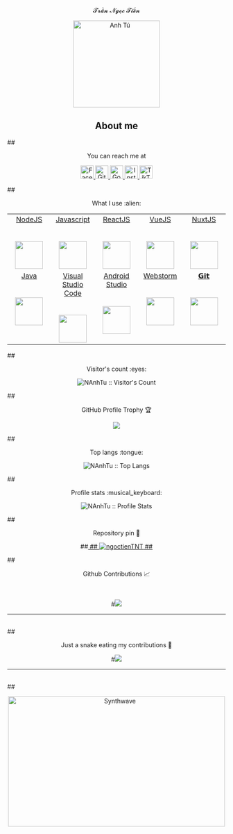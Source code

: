 # 
<p align="center">𝓣𝓻𝓪̂̀𝓷 𝓝𝓰𝓸̣𝓬 𝓣𝓲𝓮̂́𝓷</p>
<p align="center">
   <a href="https://github.com/NAnhTu">
   <img src="https://avatars.githubusercontent.com/u/58081642" width = "200" alt="Anh Tú">
   </a>
</p>
<h2 align="center">About me</h2>
## 
<p align="center">You can reach me at</p>
<p align="center">
   <a href="https://www.facebook.com/tuna.0612">
   <img src="https://www.vectorlogo.zone/logos/facebook/facebook-official.svg" alt="Facebook" height="30" width="30">
   </a>
   <a href="https://github.com/NAnhTu">
   <img src="https://www.vectorlogo.zone/logos/github/github-tile.svg" alt="Github" height="30" width="30">
   </a>
   <a href="mailto:tuna061299@gmail.com">
   <img src="https://www.vectorlogo.zone/logos/google/google-icon.svg" alt="Google" height="30" width="30">
   </a>
   <a href="https://www.instagram.com/i_am_tu.na">
   <img src="https://www.vectorlogo.zone/logos/instagram/instagram-icon.svg" alt="Instagram" height="30" width="30">
   </a>
   <a href="https://www.tiktok.com/@tuna_dev">
   <img src="https://raw.githubusercontent.com/gilbarbara/logos/master/logos/tiktok-icon.svg" alt="TikTok" height="30" width="30">
   </a>
</p>
## 
<p align="center">What I use :alien:</p>
<table align="center">
   <tbody>
      <tr valign="top">
         <td width="20%" align="center">
            <a href="https://nodejs.org/en/">
            <span>NodeJS</span><br><br><br>
            <img height="64px" src="https://cdn.worldvectorlogo.com/logos/nodejs-1.svg">
            </a>
         </td>
         <td width="20%" align="center">
            <a href="https://developer.mozilla.org/en-US/docs/Web/JavaScript">
            <span>Javascript</span><br><br><br>
            <img height="64px" src="https://cdn.worldvectorlogo.com/logos/logo-javascript.svg">
            </a>
         </td>
         <td width="20%" align="center">
            <a href="https://reactjs.org/">
            <span>ReactJS</span><br><br><br>
            <img height="64px" src="https://cdn.worldvectorlogo.com/logos/react-2.svg">
            </a>
         </td>
         <td width="20%" align="center">
            <a href="https://vuejs.org/">
            <span>VueJS</span><br><br><br>
            <img height="64px" src="https://cdn.worldvectorlogo.com/logos/vue-9.svg">
            </a>
         </td>
         <td width="20%" align="center">
            <a href="https://nuxtjs.org/">
            <span>NuxtJS</span><br><br><br>
            <img height="64px" src="https://cdn.worldvectorlogo.com/logos/nuxt-2.svg">
            </a>
         </td>
      </tr>
      <tr valign="top">
         <td width="20%" align="center">
            <a href="https://docs.oracle.com/java">
            <span>Java</span><br><br><br>
            <img height="64px" src="https://cdn.svgporn.com/logos/java.svg">
            </a>
         </td>
         <td width="20%" align="center">
            <a href="https://code.visualstudio.com/docs">
            <span>Visual Studio Code</span><br><br><br>
            <img height="64px" src="https://cdn.worldvectorlogo.com/logos/visual-studio-code-1.svg">
            </a>
         </td>
         <td width="20%" align="center">
            <a href="https://developer.android.com/docs">
            <span>Android Studio</span><br><br><br>
            <img height="64px" src="https://cdn.worldvectorlogo.com/logos/android-logomark.svg">
            </a>
         </td>
         <td width="20%" align="center">
            <a href="https://www.jetbrains.com/webstorm">
            <span>Webstorm</span><br><br><br>
            <img height="64px" src="https://cdn.worldvectorlogo.com/logos/webstorm-icon.svg">
            </a>
         </td>
         <td width="20%" align="center">
            <a href="https://git-scm.com/doc">
            <span>𝗚𝗶𝘁</span><br><br><br>
            <img height="64px" src="https://cdn.svgporn.com/logos/git-icon.svg">
            </a>
         </td>
      </tr>
   </tbody>
</table>
## 
<p align="center">Visitor's count :eyes:</p>
<p align="center"><img src="https://profile-counter.glitch.me/{NAnhTu}/count.svg" alt="NAnhTu :: Visitor's Count" /></p>
## 
<p align="center">GitHub Profile Trophy 🏆</p>
<p align='center'>
   <img src="https://github-profile-trophy.vercel.app/?username=NAnhTu&theme=tokyonight&row=2&column=4">
</p>
## 
<p align="center">Top langs :tongue:</p>
<p align="center"><img src="https://github-readme-stats.vercel.app/api/top-langs/?username=NAnhTu&langs_count=10&theme=tokyonight&layout=compact" alt="NAnhTu :: Top Langs" /></p>
## 
<p align="center">Profile stats :musical_keyboard:</p>
<p align="center"><img src="https://github-readme-stats.vercel.app/api?username=NAnhTu&show_icons=true&theme=tokyonight" alt="NAnhTu :: Profile Stats" /></p>
## 
<p align="center">Repository pin 📌</p>
<p align="center">	
   ##<a href="https://github.com/ngoctienTNT/GiveLoveTNT">
   ##	<img src="https://github-readme-stats.vercel.app/api/pin/?username=ngoctienTNT&repo=GiveLoveTNT&theme=tokyonight" alt="ngoctienTNT" />
   ##</a>
</p>
## 
<p align="center">Github Contributions 📈</p>
<br>
<p align='center'>
   #<img src="https://activity-graph.herokuapp.com/graph?username=NAnhTu&theme=react-dark&hide_border=true">
<p>
<hr>
<br>
## 
<p align="center">Just a snake eating my contributions 🐍</p>
<p align='center'>
   #<img src="https://github.com/ngoctienTNT/NAnhTu/blob/output/github-contribution-grid-snake.svg">
</p>
<hr>
<br>
##
<p align="center"><img src="https://thumbs.gfycat.com/GoodnaturedFondGaur-size_restricted.gif" alt="Synthwave" height="300" width="500"></p>
